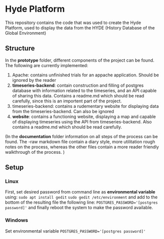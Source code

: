 # Hyde Platform
This repository contains the code that was used to create the Hyde Platform, used to display the data from the HYDE (History Database of the Global Environment)

## Structure
In the **prototype** folder, different components of the project can be found. The following are currently implemented:
1) Apache: contains unfinished trials for an appache application. Should be ignored by the reader
2) **timeseries-backend**: contain construction and filling of postgres database with information related to the timeseries, and an API capable of sharing this data. Contains a readme.md which should be read carefully, since this is an importent part of the project.
3) timeseries-backend: contains a rudementary website for displaying data from the timeseries-backend. Can also be ignored
4) **website**: contains a functioning website, displaying a map and capable of displaying timeseries using the API from timeseries-backend. Also contains a readme.md which should be read carefully.

(In the **documentation** folder information on all steps of the process can be found. The -raw markdown file contain a diary style, more utilitation rough notes on the process, whereas the other files contain a more reader friendly walkthrough of the process. )

## Setup

### Linux
First, set desired password from command line as **environmental variable** using:
`sudo apt install gedit`
`sudo gedit /etc/environment` 
and add to the bottom of the resulting file the following line:
`POSTGRES_PASSWORD='[postgres password]'`
and finally reboot the system to make the password available.

### Windows
Set environmental variable `POSTGRES_PASSWORD='[postgres password]'`